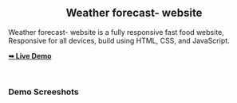 
<h2 align="center">Weather forecast- website</h2>

  Weather forecast- website is a fully responsive fast food website, <br />Responsive for all devices, build using HTML, CSS, and JavaScript.

  <a href="https://student-vani.github.io/Weather/ "><strong>➥ Live Demo</strong></a>

</div>

<br />

### Demo Screeshots


